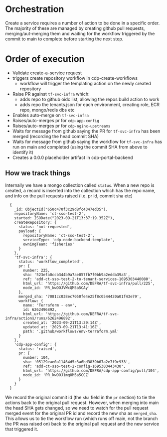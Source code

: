 # Orchestration

Create a service requires a number of action to be done in a specific order.
The majority of these are managed by creating github pull requests, merging/aut-merging them
and waiting for the workflow triggered by the commit to main to complete before starting the next step.

# Order of execution

- Validate create-a-service request
- triggers create repository workflow in cdp-create-workflows
  - workflow will trigger the templating action on the newly created repository
- Raise PR against `tf-svc-infra` which:
  - adds repo to github oidc list, allowing the repos build action to work
  - adds repo the tenants.json for each environment, creating role, ECR repo, mongo/redis dbs etc
- Enables auto-merge on `tf-svc-infra`
- Raises/auto-merges pr for `cdp-app-config`
- Raises/auto-merges pr for `cdp-nginx-upstreams`
- Waits for message from github saying the PR for `tf-svc-infra` has been merged (recording the head commit SHA)
- Waits for message from github saying the workflow for `tf-svc-infra` has run on main and completed (using the commit
  SHA from above to identify it)
- Creates a 0.0.0 placeholder artifact in cdp-portal-backend

## How we track things

Internally we have a mongo collection called `status`.
When a new repo is created, a record is inserted into the collection which has the repo name, and info on the pull
requests raised (i.e. pr id, commit sha etc)

```bson
  {
    _id: ObjectId("650c470f3c29d8fc4347ed35"),
    repositoryName: 'ct-sso-test-2',
    started: ISODate("2023-09-21T13:37:19.352Z"),
    createRepository: {
      status: 'not-requested',
      payload: {
        repositoryName: 'ct-sso-test-2',
        serviceType: 'cdp-node-backend-template',
        owningTeam: 'fisheries'
      }
    },
    'tf-svc-infra': {
      status: 'workflow_completed',
      pr: {
        number: 225,
        sha: '523efa0ccb344b9a7ae057fb7f0bb9a2edda39a3',
        ref: 'add-ct-sso-test-2-to-tenant-services-1695303440080',
        html_url: 'https://github.com/DEFRA/tf-svc-infra/pull/225',
        node_id: 'PR_kwDOJVWcQM5a5CAy'
      },
      merged_sha: '7081cc038ec7050fe4e25f8c0544420a01f43e79',
      workflow: {
        name: 'Terraform - env',
        id: 6262496892,
        html_url: 'https://github.com/DEFRA/tf-svc-infra/actions/runs/6262496892',
        created_at: '2023-09-21T13:39:14Z',
        updated_at: '2023-09-21T13:41:16Z',
        path: '.github/workflows/env-terraform.yml'
      }
    },
    'cdp-app-config': {
      status: 'raised',
      pr: {
        number: 104,
        sha: '05129eae0a11464d5c3a6bd3839b67a2e7f9c933',
        ref: 'add-ct-sso-test-2-config-1695303443430',
        html_url: 'https://github.com/DEFRA/cdp-app-config/pull/104',
        node_id: 'PR_kwDOJ1mq8M5a5CCZ'
      }
    }
  }

```

We record the original commit id (the `sha` field in the `pr` section) to tie the actions back to the original pull
request.
However, when merging into main the head SHA gets changed, so we need to watch for the pull request merged event for the
original PR id and record the new sha as `merged_sha`.
This allows us to tie the workflow run (which runs off main, not the branch the PR was raised on) back to the original
pull request
and the new service that triggered it.
